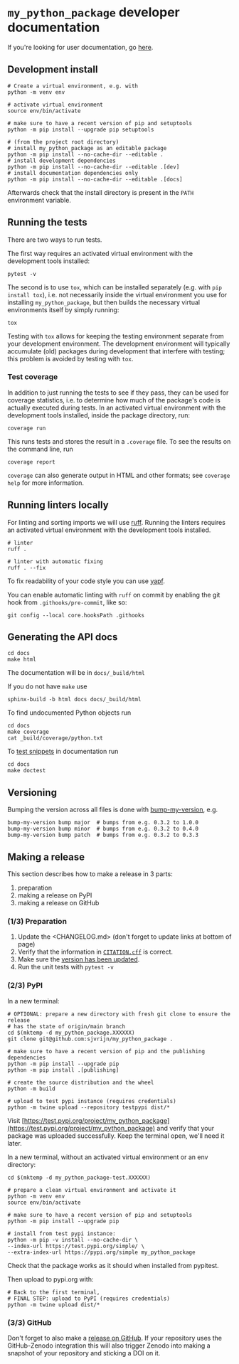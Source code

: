 # `my_python_package` developer documentation

If you're looking for user documentation, go [here](README.md).

## Development install

```shell
# Create a virtual environment, e.g. with
python -m venv env

# activate virtual environment
source env/bin/activate

# make sure to have a recent version of pip and setuptools
python -m pip install --upgrade pip setuptools

# (from the project root directory)
# install my_python_package as an editable package
python -m pip install --no-cache-dir --editable .
# install development dependencies
python -m pip install --no-cache-dir --editable .[dev]
# install documentation dependencies only
python -m pip install --no-cache-dir --editable .[docs]
```

Afterwards check that the install directory is present in the `PATH` environment variable.

## Running the tests

There are two ways to run tests.

The first way requires an activated virtual environment with the development tools installed:

```shell
pytest -v
```

The second is to use `tox`, which can be installed separately (e.g. with `pip install tox`), i.e. not necessarily inside the virtual environment you use for installing `my_python_package`, but then builds the necessary virtual environments itself by simply running:

```shell
tox
```

Testing with `tox` allows for keeping the testing environment separate from your development environment.
The development environment will typically accumulate (old) packages during development that interfere with testing; this problem is avoided by testing with `tox`.

### Test coverage

In addition to just running the tests to see if they pass, they can be used for coverage statistics, i.e. to determine how much of the package's code is actually executed during tests.
In an activated virtual environment with the development tools installed, inside the package directory, run:

```shell
coverage run
```

This runs tests and stores the result in a `.coverage` file.
To see the results on the command line, run

```shell
coverage report
```

`coverage` can also generate output in HTML and other formats; see `coverage help` for more information.

## Running linters locally

For linting and sorting imports we will use [ruff](https://beta.ruff.rs/docs/). Running the linters requires an
activated virtual environment with the development tools installed.

```shell
# linter
ruff .

# linter with automatic fixing
ruff . --fix
```

To fix readability of your code style you can use [yapf](https://github.com/google/yapf).

You can enable automatic linting with `ruff` on commit by enabling the git hook from `.githooks/pre-commit`, like so:

```shell
git config --local core.hooksPath .githooks
```

## Generating the API docs

```shell
cd docs
make html
```

The documentation will be in `docs/_build/html`

If you do not have `make` use

```shell
sphinx-build -b html docs docs/_build/html
```

To find undocumented Python objects run

```shell
cd docs
make coverage
cat _build/coverage/python.txt
```

To [test snippets](https://www.sphinx-doc.org/en/master/usage/extensions/doctest.html) in documentation run

```shell
cd docs
make doctest
```

## Versioning

Bumping the version across all files is done with [bump-my-version](https://github.com/callowayproject/bump-my-version), e.g.

```shell
bump-my-version bump major  # bumps from e.g. 0.3.2 to 1.0.0
bump-my-version bump minor  # bumps from e.g. 0.3.2 to 0.4.0
bump-my-version bump patch  # bumps from e.g. 0.3.2 to 0.3.3
```

## Making a release

This section describes how to make a release in 3 parts:

1. preparation
1. making a release on PyPI
1. making a release on GitHub

### (1/3) Preparation

1. Update the <CHANGELOG.md> (don't forget to update links at bottom of page)
2. Verify that the information in [`CITATION.cff`](CITATION.cff) is correct.
3. Make sure the [version has been updated](#versioning).
4. Run the unit tests with `pytest -v`

### (2/3) PyPI

In a new terminal:

```shell
# OPTIONAL: prepare a new directory with fresh git clone to ensure the release
# has the state of origin/main branch
cd $(mktemp -d my_python_package.XXXXXX)
git clone git@github.com:sjvrijn/my_python_package .

# make sure to have a recent version of pip and the publishing dependencies
python -m pip install --upgrade pip
python -m pip install .[publishing]

# create the source distribution and the wheel
python -m build

# upload to test pypi instance (requires credentials)
python -m twine upload --repository testpypi dist/*
```

Visit
[https://test.pypi.org/project/my_python_package](https://test.pypi.org/project/my_python_package)
and verify that your package was uploaded successfully. Keep the terminal open, we'll need it later.

In a new terminal, without an activated virtual environment or an env directory:

```shell
cd $(mktemp -d my_python_package-test.XXXXXX)

# prepare a clean virtual environment and activate it
python -m venv env
source env/bin/activate

# make sure to have a recent version of pip and setuptools
python -m pip install --upgrade pip

# install from test pypi instance:
python -m pip -v install --no-cache-dir \
--index-url https://test.pypi.org/simple/ \
--extra-index-url https://pypi.org/simple my_python_package
```

Check that the package works as it should when installed from pypitest.

Then upload to pypi.org with:

```shell
# Back to the first terminal,
# FINAL STEP: upload to PyPI (requires credentials)
python -m twine upload dist/*
```

### (3/3) GitHub

Don't forget to also make a [release on GitHub](https://github.com/sjvrijn/my_python_package/releases/new). If your repository uses the GitHub-Zenodo integration this will also trigger Zenodo into making a snapshot of your repository and sticking a DOI on it.
